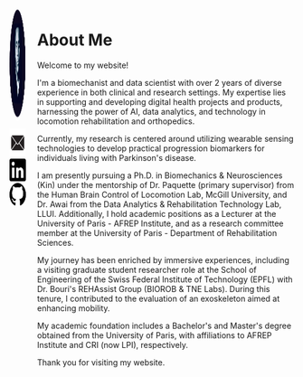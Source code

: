 <div style="display: flex; align-items: flex-start; margin-bottom: 20px;">
  <div style="margin-right: 20px;">
    <img src="linkedin.png" alt="Ma Photo" style="border-radius: 50%; width: 200px; height: 200px; margin-bottom: 10px;">
    <ul style="list-style-type: none; padding: 0; margin: 0; text-align: center;">
      <li><a href="mailto:cyrille.mvomo@mail.mcgill.ca"><img src="email-and-mail-icon-black-free-png.png" alt="Email Logo" style="width: 50px; height: 50px;"></a></li>
      <li><a href="http://www.linkedin.com/in/cyrille-mvomo"><img src="Linkedin_Logo.png" alt="LinkedIn Logo" style="width: 40px; height: 40px;"></a></li>
      <li><a href="https://github.com/cyrillemvomo"><img src="github-logo-7880D80B8D-seeklogo.png" alt="GitHub Logo" style="width: 40px; height: 40px;"></a></li>
    </ul>
  </div>
  <div>
    <h1>About Me</h1>
    <p>Welcome to my website!</p>
    <p>I'm a biomechanist and data scientist with over 2 years of diverse experience in both clinical and research settings. My expertise lies in supporting and developing digital health projects and products, harnessing the power of AI, data analytics, and technology in locomotion rehabilitation and orthopedics.</p>
    <p>Currently, my research is centered around utilizing wearable sensing technologies to develop practical progression biomarkers for individuals living with Parkinson's disease.</p>
    <p>I am presently pursuing a Ph.D. in Biomechanics & Neurosciences (Kin) under the mentorship of Dr. Paquette (primary supervisor) from the Human Brain Control of Locomotion Lab, McGill University, and Dr. Awai from the Data Analytics & Rehabilitation Technology Lab, LLUI. Additionally, I hold academic positions as a Lecturer at the University of Paris - AFREP Institute, and as a research committee member at the University of Paris - Department of Rehabilitation Sciences.</p>
    <p>My journey has been enriched by immersive experiences, including a visiting graduate student researcher role at the School of Engineering of the Swiss Federal Institute of Technology (EPFL) with Dr. Bouri's REHAssist Group (BIOROB & TNE Labs). During this tenure, I contributed to the evaluation of an exoskeleton aimed at enhancing mobility.</p>
    <p>My academic foundation includes a Bachelor's and Master's degree obtained from the University of Paris, with affiliations to AFREP Institute and CRI (now LPI), respectively.</p>
    <p>Thank you for visiting my website.</p>
  </div>
</div>
